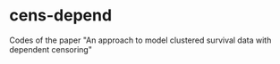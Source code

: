 # cens-depend
Codes of the paper "An approach to model clustered survival data with dependent censoring"

